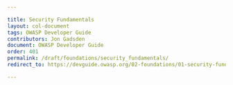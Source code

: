```yaml
---

title: Security Fundamentals
layout: col-document
tags: OWASP Developer Guide
contributors: Jon Gadsden
document: OWASP Developer Guide
order: 401
permalink: /draft/foundations/security_fundamentals/
redirect_to: https://devguide.owasp.org/02-foundations/01-security-fundamentals/

---
```

